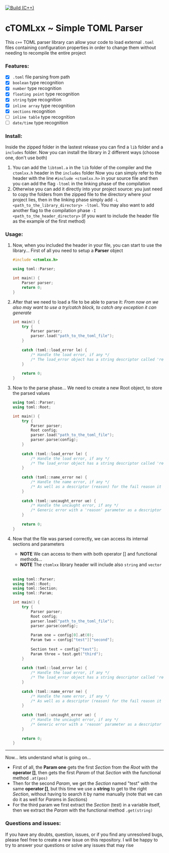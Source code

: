 [![Build (C++)](https://github.com/massimo-vettori/ctomlxx/actions/workflows/cpp.yml/badge.svg)](https://github.com/massimo-vettori/ctomlxx/actions/workflows/cpp.yml)
# cTOMLxx ~ Simple TOML Parser
This `c++` TOML parser library can allow your code to load external `.toml` files containing configuration properties in order to change them without needing to recompile the entire project

### Features:
  - [x] `.toml` file parsing from path
  - [x] `boolean` type recognition
  - [x] `number` type recognition
  - [x] `floating point` type recognition
  - [x] `string` type recognition
  - [x] `inline array` type recognition
  - [x] `sections` recognition
  - [ ] `inline table` type recognition
  - [ ] `date/time` type recognition

### Install:
Inside the zipped folder in the lastest release you can find a `lib` folder and a `includes` folder.
Now you can install the library in 2 different ways (choose one, don't use both)

1. You can add the `libtoml.a` in the `lib` folder of the compiler and the `ctomlxx.h` header in the `includes` folder
Now you can simply refer to the header with the line `#include <ctomlxx.h>` in your source file and then you can add the flag `-ltoml` in the linking phase of the compilation
2. Otherwise you can add it directly into your project source: you just need to copy the folders from the zipped file to the directory where your project lies, then in the linking phase simply add `-L <path_to_the_library_directory> -ltoml`.
You may also want to add another flag to the compilation phase `-I <path_to_the_header_directory>` (if you want to include the header file as the example of the first method)


### Usage:
1. Now, when you included the header in your file, you can start to use the library...
First of all you need to setup a **Parser** object
    ```cpp
    #include <ctomlxx.h>
    
    using toml::Parser;
    
    int main() {
        Parser parser;
        return 0;
    }
    ```

2. After that we need to load a file to be able to parse it:
   _From now on we also may want to use a try/catch block, to catch any exception it can generate_
    ```cpp
    int main() {
        try {
            Parser parser;
            parser.load("path_to_the_toml_file");
        } 
        
        catch (toml::load_error le) {
            /* Handle the load error, if any */
            /* The load_error object has a string descriptor called 'reason' */
        }
        
        return 0;
    }
    ```

3. Now to the parse phase... We need to create a new Root object, to store the parsed values
    ```cpp
    using toml::Parser;
    using toml::Root;
    
    int main() {
        try {
            Parser parser;
            Root config;
            parser.load("path_to_the_toml_file");
            parser.parse(config);
        }
        
        catch (toml::load_error le) {
            /* Handle the load error, if any */
            /* The load_error object has a string descriptor called 'reason' */
        } 
        
        catch (toml::name_error ne) {
            /* Handle the name error, if any */
            /* As well as a descriptor (reason) for the fail reason it will store the 'bad' name (name) */
        } 
        
        catch (toml::uncaught_error ue) {
            /* Handle the uncaught error, if any */
            /* Generic error with a 'reason' parameter as a descriptor */
        }
        
        return 0;
    }
    ```
    
4. Now that the file was parsed correctly, we can access its internal sections and parameters
    * **NOTE** We can access to them with both operator [] and functional methods...
    * **NOTE** The `ctomlxx` library header will include also `string` and `vector`
    <br>
    
    ```cpp
    using toml::Parser;
    using toml::Root;
    using toml::Section;
    using toml::Param;
    
    int main() {
        try {
            Parser parser;
            Root config;
            parser.load("path_to_the_toml_file");
            parser.parse(config);
            
            Param one = config[0].at(0);
            Param two = config["test"]["second"];
            
            Section test = config["test"];
            Param three = test.get("third");
        }
        
        catch (toml::load_error le) {
            /* Handle the load error, if any */
            /* The load_error object has a string descriptor called 'reason' */
        } 
        
        catch (toml::name_error ne) {
            /* Handle the name error, if any */
            /* As well as a descriptor (reason) for the fail reason it will store the 'bad' name (name) */
        } 
        
        catch (toml::uncaught_error ue) {
            /* Handle the uncaught error, if any */
            /* Generic error with a 'reason' parameter as a descriptor */
        }
        
        return 0;
    }
    ```

-------
Now... lets understand what is going on...
 * First of all, the **Param one** gets the first *Sectio*n from the *Root* with the **operator []**, then gets the first *Param* of that *Section* with the functional method `.at(pos)`
 * Then for the second *Param*, we get the *Section* named "test" with the same **operator []**, but this time we use a **string** to get to the right *Section*, without having to search it by name manually (note that we can do it as well for *Param*s in *Section*s)
 * For the third param we first extract the *Section* (test) in a variable itself, then we extract the *Param* with the functional method `.get(string)`

### Questions and issues:
If you have any doubts, question, issues, or if you find any unresolved bugs, please feel free to create a new issue on this repository. I will be happy to try to answer your questions or solve any issues that may rise
